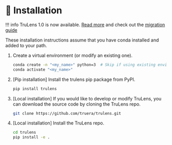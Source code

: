 # 🔨 Installation

!!! info
    TruLens 1.0 is now available. [Read more](../blog/posts/release_blog_1dot.md) and check out the [migration guide](../component_guides/other/trulens_eval_migration.md)

These installation instructions assume that you have conda installed and added
to your path.

1. Create a virtual environment (or modify an existing one).

    ```bash
    conda create -n "<my_name>" python=3  # Skip if using existing environment.
    conda activate "<my_name>"
    ```

2. [Pip installation] Install the trulens pip package from PyPI.

    ```bash
    pip install trulens
    ```

3. [Local installation] If you would like to develop or modify TruLens, you can
   download the source code by cloning the TruLens repo.

    ```bash
    git clone https://github.com/truera/trulens.git
    ```

4. [Local installation] Install the TruLens repo.

    ```bash
    cd trulens
    pip install -e .
    ```
